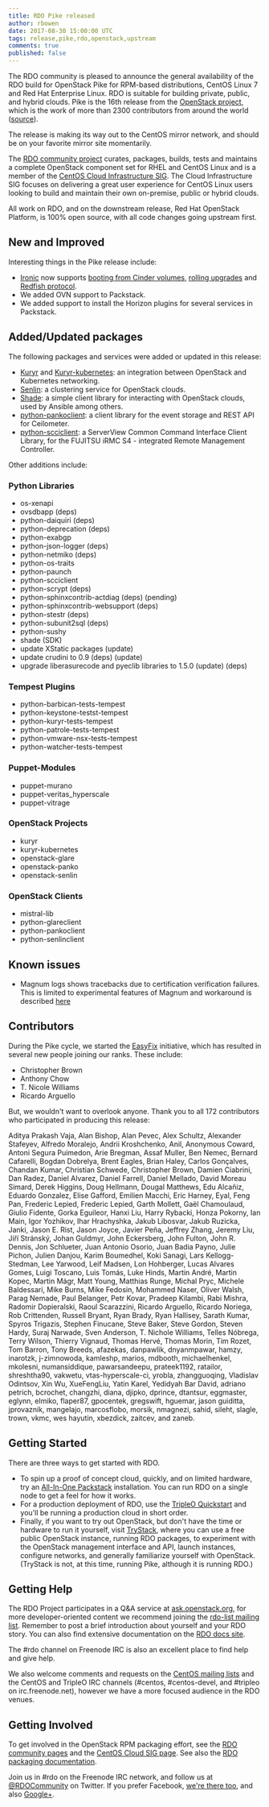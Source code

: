 ```yaml
---
title: RDO Pike released
author: rbowen
date: 2017-08-30 15:00:00 UTC
tags: release,pike,rdo,openstack,upstream
comments: true
published: false
---
```


The RDO community is pleased to announce the general availability of the RDO build for OpenStack Pike for RPM-based distributions, CentOS Linux 7 and Red Hat Enterprise Linux.
RDO is suitable for building private, public, and hybrid clouds. Pike is the 16th release from the [OpenStack project](http://openstack.org), which is the work of more than 2300 contributors from around the world ([source](http://stackalytics.com/)).

The release is making its way out to the CentOS mirror network, and should be on your favorite mirror site momentarily.

The [RDO community project](https://www.rdoproject.org/) curates, packages, builds, tests and maintains a complete OpenStack component set for RHEL and CentOS Linux and is a member of the [CentOS Cloud Infrastructure SIG](https://wiki.centos.org/SpecialInterestGroup/Cloud).
The Cloud Infrastructure SIG focuses on delivering a great user experience for CentOS Linux users looking to build and maintain their own on-premise, public or hybrid clouds.

All work on RDO, and on the downstream release, Red Hat OpenStack Platform, is 100% open source, with all code changes going upstream first.

## New and Improved

Interesting things in the Pike release include:

- [Ironic](https://github.com/openstack/ironic) now supports [booting from Cinder volumes](https://docs.openstack.org/ironic/pike/admin/boot-from-volume.html), [rolling upgrades](https://docs.openstack.org/ironic/pike/admin/upgrade-guide.html#rolling-upgrades) and [Redfish protocol](https://docs.openstack.org/ironic/pike/admin/drivers/redfish.html).
- We added OVN support to Packstack.
- We added support to install the Horizon plugins for several services in Packstack.

## Added/Updated packages

The following packages and services were added or updated in this
release:

- [Kuryr](https://github.com/openstack/kuryr) and [Kuryr-kubernetes](https://github.com/openstack/kuryr-kubernetes): an integration between OpenStack and Kubernetes networking.
- [Senlin](https://github.com/openstack/senlin): a clustering service for OpenStack clouds.
- [Shade](https://github.com/openstack-infra/shade): a simple client library for interacting with OpenStack clouds, used by Ansible among others.
- [python-pankoclient](https://github.com/openstack/python-pankoclient):  a client library for the event storage and REST API for Ceilometer.
- [python-scciclient](https://github.com/openstack/python-scciclient): a ServerView Common Command Interface Client Library, for the FUJITSU iRMC S4 - integrated Remote Management Controller.

Other additions include:

### Python Libraries

* os-xenapi
* ovsdbapp (deps)
* python-daiquiri (deps)
* python-deprecation (deps)
* python-exabgp
* python-json-logger (deps)
* python-netmiko (deps)
* python-os-traits
* python-paunch
* python-scciclient
* python-scrypt  (deps)
* python-sphinxcontrib-actdiag (deps) (pending)
* python-sphinxcontrib-websupport (deps)
* python-stestr (deps)
* python-subunit2sql  (deps)
* python-sushy
* shade (SDK)
* update XStatic packages (update)
* update crudini to 0.9 (deps) (update)
* upgrade liberasurecode and pyeclib libraries to 1.5.0 (update) (deps)

### Tempest Plugins

* python-barbican-tests-tempest
* python-keystone-testst-tempest
* python-kuryr-tests-tempest
* python-patrole-tests-tempest
* python-vmware-nsx-tests-tempest
* python-watcher-tests-tempest

###  Puppet-Modules

* puppet-murano
* puppet-veritas_hyperscale
* puppet-vitrage

###  OpenStack Projects

* kuryr
* kuryr-kubernetes
* openstack-glare
* openstack-panko
* openstack-senlin

### OpenStack Clients

* mistral-lib
* python-glareclient
* python-pankoclient
* python-senlinclient

## Known issues

* Magnum logs shows tracebacks due to certification verification failures. This is limited to experimental features of Magnum and workaround is described [here](https://bugzilla.redhat.com/show_bug.cgi?id=1487296)

## Contributors

During the Pike cycle, we started the
[EasyFix](https://github.com/redhat-openstack/easyfix) initiative, which
has resulted in several new people joining our ranks. These include:

* Christopher Brown
* Anthony Chow
* T. Nicole Williams
* Ricardo Arguello

But, we wouldn't want to overlook anyone. Thank you to all 172
contributors who participated in producing this release:

Aditya Prakash Vaja, Alan Bishop, Alan Pevec, Alex Schultz, Alexander Stafeyev, Alfredo Moralejo, Andrii Kroshchenko, Anil, Anonymous Coward, Antoni Segura Puimedon, Arie Bregman, Assaf Muller, Ben Nemec, Bernard Cafarelli, Bogdan Dobrelya, Brent Eagles, Brian Haley, Carlos Gonçalves, Chandan Kumar, Christian Schwede, Christopher Brown, Damien Ciabrini, Dan Radez, Daniel Alvarez, Daniel Farrell, Daniel Mellado, David Moreau Simard, Derek Higgins, Doug Hellmann, Dougal Matthews, Edu Alcañiz, Eduardo Gonzalez, Elise Gafford, Emilien Macchi, Eric Harney, Eyal, Feng Pan, Frederic Lepied, Frederic Lepied, Garth Mollett, Gaël Chamoulaud, Giulio Fidente, Gorka Eguileor, Hanxi Liu, Harry Rybacki, Honza Pokorny, Ian Main, Igor Yozhikov, Ihar Hrachyshka, Jakub Libosvar, Jakub Ruzicka, Janki, Jason E. Rist, Jason Joyce, Javier Peña, Jeffrey Zhang, Jeremy Liu, Jiří Stránský, Johan Guldmyr, John Eckersberg, John Fulton, John R. Dennis, Jon Schlueter, Juan Antonio Osorio, Juan Badia Payno, Julie Pichon, Julien Danjou, Karim Boumedhel, Koki Sanagi, Lars Kellogg-Stedman, Lee Yarwood, Leif Madsen, Lon Hohberger, Lucas Alvares Gomes, Luigi Toscano, Luis Tomás, Luke Hinds, Martin André, Martin Kopec, Martin Mágr, Matt Young, Matthias Runge, Michal Pryc, Michele Baldessari, Mike Burns, Mike Fedosin, Mohammed Naser, Oliver Walsh, Parag Nemade, Paul Belanger, Petr Kovar, Pradeep Kilambi, Rabi Mishra, Radomir Dopieralski, Raoul Scarazzini, Ricardo Arguello, Ricardo Noriega, Rob Crittenden, Russell Bryant, Ryan Brady, Ryan Hallisey, Sarath Kumar, Spyros Trigazis, Stephen Finucane, Steve Baker, Steve Gordon, Steven Hardy, Suraj Narwade, Sven Anderson, T. Nichole Williams, Telles Nóbrega, Terry Wilson, Thierry Vignaud, Thomas Hervé, Thomas Morin, Tim Rozet, Tom Barron, Tony Breeds, afazekas, danpawlik, dnyanmpawar, hamzy, inarotzk, j-zimnowoda, kamleshp, marios, mdbooth, michaelhenkel, mkolesni, numansiddique, pawarsandeepu, prateek1192, ratailor, shreshtha90, vakwetu, vtas-hyperscale-ci, yrobla, zhangguoqing, Vladislav Odintsov, Xin Wu, XueFengLiu, Yatin Karel, Yedidyah Bar David, adriano petrich, bcrochet, changzhi, diana, djipko, dprince, dtantsur, eggmaster, eglynn, elmiko, flaper87, gpocentek, gregswift, hguemar, jason guiditta, jprovaznik, mangelajo, marcosflobo, morsik, nmagnezi, sahid, sileht, slagle, trown, vkmc, wes hayutin, xbezdick, zaitcev, and zaneb.


## Getting Started

There are three ways to get started with RDO.

- To spin up a proof of concept cloud, quickly, and on limited hardware, try an [All-In-One Packstack](https://www.rdoproject.org/install/packstack/) installation. You can run RDO on a single node to get a feel for how it works.
- For a production deployment of RDO, use the [TripleO Quickstart](https://www.rdoproject.org/tripleo/) and you'll be running a production cloud in short order.
- Finally, if you want to try out OpenStack, but don't have the time or hardware to run it yourself, visit [TryStack](http://trystack.org/), where you can use a free public OpenStack instance, running RDO packages, to experiment with the OpenStack management interface and API, launch instances, configure networks, and generally familiarize yourself with OpenStack. (TryStack is not, at this time, running Pike, although it is running RDO.)


## Getting Help
    
The RDO Project participates in a Q&A service at [ask.openstack.org](http://ask.openstack.org), for more developer-oriented content we recommend joining the [rdo-list mailing list](https://www.redhat.com/mailman/listinfo/rdo-list). Remember to post a brief introduction about yourself and your RDO story. You can also find extensive documentation on the [RDO docs site](https://www.rdoproject.org/use).

The #rdo channel on Freenode IRC is also an excellent place to find help and give help.

We also welcome comments and requests on the [CentOS mailing lists](https://lists.centos.org/) and the CentOS and TripleO IRC channels (#centos, #centos-devel, and #tripleo on irc.freenode.net), however we have a more focused audience in the RDO venues.


## Getting Involved

To get involved in the OpenStack RPM packaging effort, see the [RDO community pages](https://www.rdoproject.org/contribute/) and the [CentOS Cloud SIG page](https://wiki.centos.org/SpecialInterestGroup/Cloud). See also the [RDO packaging documentation](https://www.rdoproject.org/packaging/).

Join us in #rdo on the Freenode IRC network, and follow us at [@RDOCommunity](http://twitter.com/rdocommunity) on Twitter. If you prefer Facebook, [we're there too](http://facebook.com/rdocommunity), and also [Google+](http://tm3.org/rdogplus).
